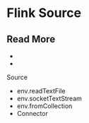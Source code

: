 # Flink Source



## Read More

- 
- 



Source

- env.readTextFile
- env.socketTextStream
- env.fromCollection
- Connector